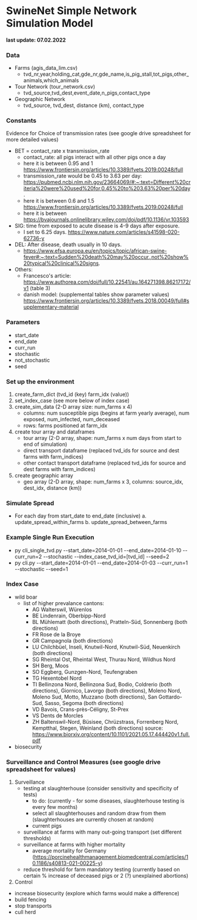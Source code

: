 # SwineNet Simple Network Simulation Model
#### last update: 07.02.2022

### Data
- Farms (agis_data_lim.csv) 
  - tvd_nr,year,holding_cat,gde_nr,gde_name,is_pig_stall,tot_pigs,other_animals,which_animals
- Tour Network (tour_network.csv)
  - tvd_source,tvd_dest,event_date,n_pigs,contact_type
- Geographic Network
  - tvd_source, tvd_dest, distance (km), contact_type

### Constants
Evidence for Choice of transmission rates (see google drive spreadsheet for more detailed values)
- BET = contact_rate x transmission_rate 
  - contact_rate: all pigs interact with all other pigs once a day 
  - here it is between 0.95 and 1 https://www.frontiersin.org/articles/10.3389/fvets.2019.00248/full
  - transmission_rate would be 0.45 to 3.63 per day: https://pubmed.ncbi.nlm.nih.gov/23664069/#:~:text=Different%20criteria%20were%20used%20for,0.45%20to%203.63%20per%20day. 
  - here it is between 0.6 and 1.5 https://www.frontiersin.org/articles/10.3389/fvets.2019.00248/full
  - here it is between https://bvajournals.onlinelibrary.wiley.com/doi/pdf/10.1136/vr.103593
- SIG: time from exposed to acute disease is 4-9 days after exposure. 
  - I set to 6.25 days. https://www.nature.com/articles/s41598-020-62736-y
- DEL: After disease, death usually in 10 days.  
  - https://www.efsa.europa.eu/en/topics/topic/african-swine-fever#:~:text=Sudden%20death%20may%20occur.,not%20show%20typical%20clinical%20signs.
- Others: 
  - Francesco's article: https://www.authorea.com/doi/full/10.22541/au.164271398.86217172/v1 (table 3)
  - danish model: (supplemental tables show parameter values) https://www.frontiersin.org/articles/10.3389/fvets.2018.00049/full#supplementary-material

### Parameters
- start_date
- end_date 
- curr_run 
- stochastic 
- not_stochastic
- seed
  
### Set up the environment
1. create_farm_dict (tvd_id (key) farm_idx (value))
2. set_index_case (see more below of index case)
3. create_sim_data (2-D array  size: num_farms x 4) 
    - columns: num susceptible pigs (begins at farm yearly average), num exposed, num_infected, num_deceased
    - rows: farms positioned at farm_idx
4. create tour array and dataframes
    - tour array (2-D array, shape: num_farms x num days from start to end of simulation)
    - direct transport dataframe (replaced tvd_ids for source and dest farms with farm_indices)
    - other contact transport dataframe (replaced tvd_ids for source and dest farms with farm_indices)
5. create geographic array
    - geo array (2-D array, shape: num_farms x 3, columns: source_idx, dest_idx, distance (km))

### Simulate Spread
- For each day from start_date to end_date (inclusive)
  a. update_spread_within_farms
  b. update_spread_between_farms

### Example Single Run Execution
- py cli_single_tvd.py --start_date=2014-01-01 --end_date=2014-01-10 --curr_run=2 --stochastic --index_case_tvd_id=[tvd_id] --seed=2
- py cli.py --start_date=2014-01-01 --end_date=2014-01-03 --curr_run=1 --stochastic --seed=1

### Index Case 
- wild boar
  - list of higher prevalance cantons: 
    - AG Walterswil, Würenlos 
    - BE Lindenrain, Oberbipp-Nord 
    - BL Mühlematt (both directions), Pratteln-Süd, Sonnenberg (both directions)
    - FR Rose de la Broye 
    - GR Campagnola (both directions)
    - LU Chilchbüel, Inseli, Knutwil-Nord, Knutwil-Süd, Neuenkirch (both directions)
    - SG Rheintal Ost, Rheintal West, Thurau Nord, Wildhus Nord 
    - SH Berg, Moos 
    - SO Eggberg, Gunzgen-Nord, Teufengraben 
    - TG Hexentobel Nord 
    - TI Bellinzona Nord, Bellinzona Sud, Bodio, Coldrerio (both directions), Giornico, Lavorgo (both
directions), Moleno Nord, Moleno Sud, Motto, Muzzano (both directions), San Gottardo-Sud,
Sasso, Segoma (both directions)
    - VD Bavois, Crans-près-Céligny, St-Prex 
    - VS Dents de Morcles 
    - ZH Baltenswil-Nord, Büsisee, Chrüzstrass, Forrenberg Nord, Kemptthal, Stegen, Weinland (both
directions)
    source: https://www.biorxiv.org/content/10.1101/2021.05.17.444420v1.full.pdf
- biosecurity

### Surveillance and Control Measures (see google drive spreadsheet for values)
1. Surveillance
   - testing at slaughterhouse (consider sensitivity and specificity of tests)
     - to do: (currently - for some diseases, slaughterhouse testing is every few months)
     - select all slaughterhouses and random draw from them (slaughterhouses are currently chosen at random)
     - current pigs
   - surveillance at farms with many out-going transport (set different thresholds)
   - surveillance at farms with higher mortality
     - average mortality for Germany (https://porcinehealthmanagement.biomedcentral.com/articles/10.1186/s40813-021-00225-y)
   - reduce threshold for farm mandatory testing (currently based on certain % increase of deceased pigs or 2 (?) unexplained abortions)
2. Control
  - increase biosecurity (explore which farms would make a difference)
  - build fencing
  - stop transports
  - cull herd


